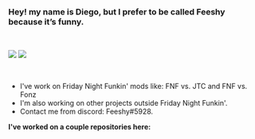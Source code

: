 ### Hey! my name is Diego, but I prefer to be called Feeshy because it’s funny.

<br />

![](https://github-readme-stats.vercel.app/api/top-langs/?username=Just-Feeshy&show_icons=true&theme=midnight-purple)
![](https://github-readme-streak-stats.herokuapp.com/?user=Just-Feeshy&show_icons=true&theme=midnight-purple)

<br />

- I've work on Friday Night Funkin' mods like: FNF vs. JTC and FNF vs. Fonz
- I'm also working on other projects outside Friday Night Funkin'.
- Contact me from discord: Feeshy#5928.

**I've worked on a couple repositories here:**
